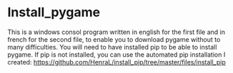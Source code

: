 # Install_pygame
 This is a windows consol program written in english for the first file and in french for the second file, to enable you to download pygame without to many difficulties. You will need to have installed pip to be able to install pygame. If pip is not installed, you can use the automated pip installation I created: https://github.com/HenraL/install_pip/tree/master/files/install_pip
